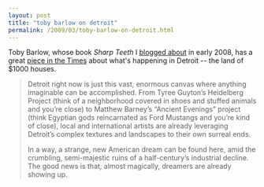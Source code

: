 ```yaml
---
layout: post
title: "toby barlow on detroit"
permalink: /2009/03/toby-barlow-on-detroit.html
---
```


Toby Barlow, whose book _Sharp Teeth_ I [blogged about](http://sippey.typepad.com/filtered/2008/02/is-your-dog-a-w.html) in early 2008, has a great [piece in the Times](http://www.nytimes.com/2009/03/08/opinion/08barlow.html) about what's happening in Detroit -- the land of $1000 houses.

> Detroit right now is just this vast, enormous canvas where anything imaginable can be accomplished. From Tyree Guyton’s Heidelberg Project (think of a neighborhood covered in shoes and stuffed animals and you’re close) to Matthew Barney’s “Ancient Evenings” project (think Egyptian gods reincarnated as Ford Mustangs and you’re kind of close), local and international artists are already leveraging Detroit’s complex textures and landscapes to their own surreal ends.
> 
> In a way, a strange, new American dream can be found here, amid the crumbling, semi-majestic ruins of a half-century’s industrial decline. The good news is that, almost magically, dreamers are already showing up.